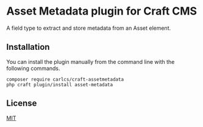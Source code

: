 # Asset Metadata plugin for Craft CMS

A field type to extract and store metadata from an Asset element.

## Installation

You can install the plugin manually from the command line with the following commands.

```
composer require carlcs/craft-assetmetadata
php craft plugin/install asset-metadata
```

## License

[MIT](LICENSE.md)
